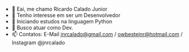 - 👋 Eai, me chamo Ricardo Calado Junior
- 👀 Tenho interesse em ser um Desenvolvedor
- 🌱 Iniciando estudos na linguagem Python
- 💞️ Busco atuar como Dev.  
- 📫 Contatos: E-Mail jnrcalado@gmail.com / owbestejnr@hotmail.com / Instagram @jnrcalado

<!---
jnrcalado/jnrcalado is a ✨ special ✨ repository because its `README.md` (this file) appears on your GitHub profile.
You can click the Preview link to take a look at your changes.
--->
